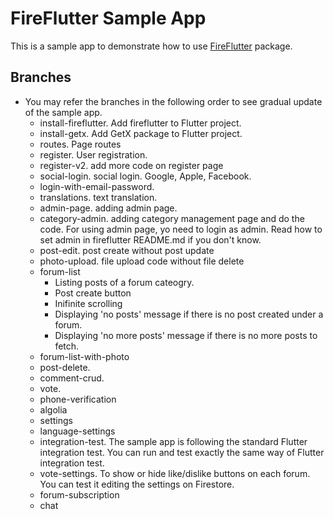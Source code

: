# FireFlutter Sample App

This is a sample app to demonstrate how to use [FireFlutter](https://pub.dev/packages/fireflutter) package.

## Branches

- You may refer the branches in the following order to see gradual update of the sample app.
  - install-fireflutter. Add fireflutter to Flutter project.
  - install-getx. Add GetX package to Flutter project.
  - routes. Page routes
  - register. User registration.
  - register-v2. add more code on register page
  - social-login. social login. Google, Apple, Facebook.
  - login-with-email-password.
  - translations. text translation.
  - admin-page. adding admin page.
  - category-admin. adding category management page and do the code. For using admin page, yo need to login as admin. Read how to set admin in fireflutter README.md if you don't know.
  - post-edit. post create without post update
  - photo-upload. file upload code without file delete
  - forum-list
    - Listing posts of a forum cateogry.
    - Post create button
    - Inifinite scrolling
    - Displaying 'no posts' message if there is no post created under a forum.
    - Displaying 'no more posts' message if there is no more posts to fetch.
  - forum-list-with-photo
  - post-delete.
  - comment-crud.
  - vote.
  - phone-verification
  - algolia
  - settings
  - language-settings
  - integration-test. The sample app is following the standard Flutter integration test. You can run and test exactly the same way of Flutter integration test.
  - vote-settings. To show or hide like/dislike buttons on each forum. You can test it editing the settings on Firestore.
  - forum-subscription
  - chat
